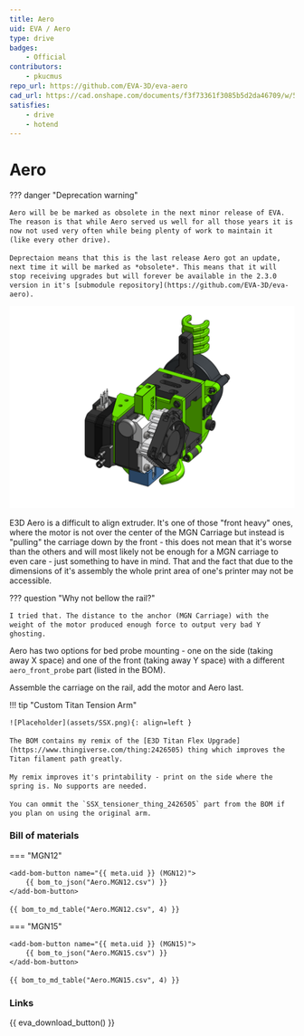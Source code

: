 ```yaml
---
title: Aero
uid: EVA / Aero
type: drive
badges:
    - Official
contributors: 
    - pkucmus
repo_url: https://github.com/EVA-3D/eva-aero
cad_url: https://cad.onshape.com/documents/f3f73361f3085b5d2da46709/w/5849cc3ab4949426cacc9c89/e/12710eca96e60afa44cee204
satisfies:
    - drive
    - hotend
---
```

# Aero

??? danger "Deprecation warning"

    Aero will be be marked as obsolete in the next minor release of EVA. The reason is that while Aero served us well for all those years it is now not used very often while being plenty of work to maintain it (like every other drive).

    Deprectaion means that this is the last release Aero got an update, next time it will be marked as *obsolete*. This means that it will stop receiving upgrades but will forever be available in the 2.3.0 version in it's [submodule repository](https://github.com/EVA-3D/eva-aero).

![preview](assets/Aero.__ALL__.png)

E3D Aero is a difficult to align extruder. It's one of those "front heavy" ones, where the motor is not over the center of the MGN Carriage but instead is "pulling" the carriage down by the front - this does not mean that it's worse than the others and will most likely not be enough for a MGN carriage to even care - just something to have in mind. That and the fact that due to the dimensions of it's assembly the whole print area of one's printer may not be accessible.

??? question "Why not bellow the rail?"

    I tried that. The distance to the anchor (MGN Carriage) with the weight of the motor produced enough force to output very bad Y ghosting. 

Aero has two options for bed probe mounting - one on the side (taking away X space) and one of the front (taking away Y space) with a different `aero_front_probe` part (listed in the BOM).

Assemble the carriage on the rail, add the motor and Aero last.

!!! tip "Custom Titan Tension Arm"

    ![Placeholder](assets/SSX.png){: align=left }

    The BOM contains my remix of the [E3D Titan Flex Upgrade](https://www.thingiverse.com/thing:2426505) thing which improves the Titan filament path greatly.

    My remix improves it's printability - print on the side where the spring is. No supports are needed.

    You can ommit the `SSX_tensioner_thing_2426505` part from the BOM if you plan on using the original arm.

### Bill of materials

=== "MGN12"

    <add-bom-button name="{{ meta.uid }} (MGN12)">
        {{ bom_to_json("Aero.MGN12.csv") }}
    </add-bom-button>
    
    {{ bom_to_md_table("Aero.MGN12.csv", 4) }}


=== "MGN15"

    <add-bom-button name="{{ meta.uid }} (MGN15)">
        {{ bom_to_json("Aero.MGN15.csv") }}
    </add-bom-button>
    
    {{ bom_to_md_table("Aero.MGN15.csv", 4) }}

### Links

{{ eva_download_button() }}
